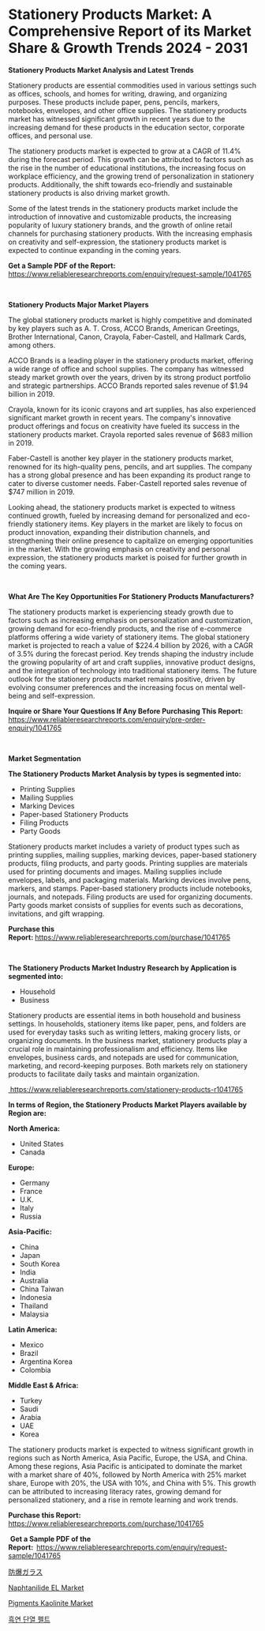 <p><h1>Stationery Products Market: A Comprehensive Report of its Market Share & Growth Trends 2024 - 2031</h1></p><p><strong>Stationery Products Market Analysis and Latest Trends</strong></p>
<p><p>Stationery products are essential commodities used in various settings such as offices, schools, and homes for writing, drawing, and organizing purposes. These products include paper, pens, pencils, markers, notebooks, envelopes, and other office supplies. The stationery products market has witnessed significant growth in recent years due to the increasing demand for these products in the education sector, corporate offices, and personal use.</p><p>The stationery products market is expected to grow at a CAGR of 11.4% during the forecast period. This growth can be attributed to factors such as the rise in the number of educational institutions, the increasing focus on workplace efficiency, and the growing trend of personalization in stationery products. Additionally, the shift towards eco-friendly and sustainable stationery products is also driving market growth.</p><p>Some of the latest trends in the stationery products market include the introduction of innovative and customizable products, the increasing popularity of luxury stationery brands, and the growth of online retail channels for purchasing stationery products. With the increasing emphasis on creativity and self-expression, the stationery products market is expected to continue expanding in the coming years.</p></p>
<p><strong>Get a Sample PDF of the Report:&nbsp;</strong> <a href="https://www.reliableresearchreports.com/enquiry/request-sample/1041765">https://www.reliableresearchreports.com/enquiry/request-sample/1041765</a></p>
<p>&nbsp;</p>
<p><strong>Stationery Products Major Market Players</strong></p>
<p><p>The global stationery products market is highly competitive and dominated by key players such as A. T. Cross, ACCO Brands, American Greetings, Brother International, Canon, Crayola, Faber-Castell, and Hallmark Cards, among others.</p><p>ACCO Brands is a leading player in the stationery products market, offering a wide range of office and school supplies. The company has witnessed steady market growth over the years, driven by its strong product portfolio and strategic partnerships. ACCO Brands reported sales revenue of $1.94 billion in 2019.</p><p>Crayola, known for its iconic crayons and art supplies, has also experienced significant market growth in recent years. The company's innovative product offerings and focus on creativity have fueled its success in the stationery products market. Crayola reported sales revenue of $683 million in 2019.</p><p>Faber-Castell is another key player in the stationery products market, renowned for its high-quality pens, pencils, and art supplies. The company has a strong global presence and has been expanding its product range to cater to diverse customer needs. Faber-Castell reported sales revenue of $747 million in 2019.</p><p>Looking ahead, the stationery products market is expected to witness continued growth, fueled by increasing demand for personalized and eco-friendly stationery items. Key players in the market are likely to focus on product innovation, expanding their distribution channels, and strengthening their online presence to capitalize on emerging opportunities in the market. With the growing emphasis on creativity and personal expression, the stationery products market is poised for further growth in the coming years.</p></p>
<p>&nbsp;</p>
<p><strong>What Are The Key Opportunities For Stationery Products Manufacturers?</strong></p>
<p><p>The stationery products market is experiencing steady growth due to factors such as increasing emphasis on personalization and customization, growing demand for eco-friendly products, and the rise of e-commerce platforms offering a wide variety of stationery items. The global stationery market is projected to reach a value of $224.4 billion by 2026, with a CAGR of 3.5% during the forecast period. Key trends shaping the industry include the growing popularity of art and craft supplies, innovative product designs, and the integration of technology into traditional stationery items. The future outlook for the stationery products market remains positive, driven by evolving consumer preferences and the increasing focus on mental well-being and self-expression.</p></p>
<p><strong>Inquire or Share Your Questions If Any Before Purchasing This Report:</strong> <a href="https://www.reliableresearchreports.com/enquiry/pre-order-enquiry/1041765">https://www.reliableresearchreports.com/enquiry/pre-order-enquiry/1041765</a></p>
<p>&nbsp;</p>
<p><strong>Market Segmentation</strong></p>
<p><strong>The Stationery Products Market Analysis by types is segmented into:</strong></p>
<p><ul><li>Printing Supplies</li><li>Mailing Supplies</li><li>Marking Devices</li><li>Paper-based Stationery Products</li><li>Filing Products</li><li>Party Goods</li></ul></p>
<p><p>Stationery products market includes a variety of product types such as printing supplies, mailing supplies, marking devices, paper-based stationery products, filing products, and party goods. Printing supplies are materials used for printing documents and images. Mailing supplies include envelopes, labels, and packaging materials. Marking devices involve pens, markers, and stamps. Paper-based stationery products include notebooks, journals, and notepads. Filing products are used for organizing documents. Party goods market consists of supplies for events such as decorations, invitations, and gift wrapping.</p></p>
<p><strong>Purchase this Report:&nbsp;</strong><a href="https://www.reliableresearchreports.com/purchase/1041765">https://www.reliableresearchreports.com/purchase/1041765</a></p>
<p>&nbsp;</p>
<p><strong>The Stationery Products Market Industry Research by Application is segmented into:</strong></p>
<p><ul><li>Household</li><li>Business</li></ul></p>
<p><p>Stationery products are essential items in both household and business settings. In households, stationery items like paper, pens, and folders are used for everyday tasks such as writing letters, making grocery lists, or organizing documents. In the business market, stationery products play a crucial role in maintaining professionalism and efficiency. Items like envelopes, business cards, and notepads are used for communication, marketing, and record-keeping purposes. Both markets rely on stationery products to facilitate daily tasks and maintain organization.</p></p>
<p><a href="https://www.reliableresearchreports.com/stationery-products-r1041765">&nbsp;https://www.reliableresearchreports.com/stationery-products-r1041765</a></p>
<p><strong>In terms of Region, the Stationery Products Market Players available by Region are:</strong></p>
<p>
    <p> <strong> North America: </strong>
        <ul>
            <li>United States</li>
            <li>Canada</li>
        </ul>
        </p> 
    <p> <strong> Europe: </strong>
        <ul>
            <li>Germany</li>
            <li>France</li>
            <li>U.K.</li>
            <li>Italy</li>
            <li>Russia</li>
        </ul>
        </p> 
    <p> <strong> Asia-Pacific: </strong>
        <ul>
            <li>China</li>
            <li>Japan</li>
            <li>South Korea</li>
            <li>India</li>
            <li>Australia</li>
            <li>China Taiwan</li>
            <li>Indonesia</li>
            <li>Thailand</li>
            <li>Malaysia</li>
        </ul>
        </p> 
    <p> <strong> Latin America: </strong>
        <ul>
            <li>Mexico</li>
            <li>Brazil</li>
            <li>Argentina Korea</li>
            <li>Colombia</li>
        </ul>
        </p> 
    <p> <strong> Middle East & Africa: </strong>
        <ul>
            <li>Turkey</li>
            <li>Saudi</li>
            <li>Arabia</li>
            <li>UAE</li>
            <li>Korea</li>
        </ul>
    </p>
    </p>
<p><p>The stationery products market is expected to witness significant growth in regions such as North America, Asia Pacific, Europe, the USA, and China. Among these regions, Asia Pacific is anticipated to dominate the market with a market share of 40%, followed by North America with 25% market share, Europe with 20%, the USA with 10%, and China with 5%. This growth can be attributed to increasing literacy rates, growing demand for personalized stationery, and a rise in remote learning and work trends.</p></p>
<p><strong>Purchase this Report: </strong><a href="https://www.reliableresearchreports.com/purchase/1041765">https://www.reliableresearchreports.com/purchase/1041765</a></p>
<p>&nbsp;<strong>Get a Sample PDF of the Report:&nbsp;&nbsp;</strong><a href="https://www.reliableresearchreports.com/enquiry/request-sample/1041765">https://www.reliableresearchreports.com/enquiry/request-sample/1041765</a></p>
<p><strong></strong></p>
<p><p><a href="https://github.com/AriMuller2009/Market-Research-Report-List-2/blob/main/9356078139934.md">防爆ガラス</a></p><p><a href="https://github.com/mahnoor2003/Market-Research-Report-List-5/blob/main/naphtanilide-el-market.md">Naphtanilide EL Market</a></p><p><a href="https://github.com/juancolorado15/Market-Research-Report-List-3/blob/main/pigments-kaolinite-market.md">Pigments Kaolinite Market</a></p><p><a href="https://github.com/lzuwsfreyoq70/Market-Research-Report-List-2/blob/main/2121137147843.md">흑연 단열 펠트</a></p></p>